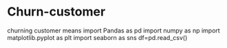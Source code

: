 # Churn-customer
churning customer means 
import Pandas as pd
import numpy as np
import matplotlib.pyplot as plt
import seaborn as sns
df=pd.read_csv()

